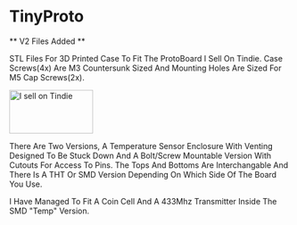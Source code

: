 # TinyProto

** V2 Files Added **

STL Files For 3D Printed Case To Fit The ProtoBoard I Sell On Tindie.
Case Screws(4x) Are M3 Countersunk Sized And Mounting Holes Are Sized For M5 Cap Screws(2x).
<p><a href="https://www.tindie.com/products/HiboTronix/?ref=offsite_badges&utm_source=sellers_HiboTronix&utm_medium=badges&utm_campaign=badge_medium"><img src="https://d2ss6ovg47m0r5.cloudfront.net/badges/tindie-mediums.png" alt="I sell on Tindie" width="150" height="78"></a></p>

There Are Two Versions, A Temperature Sensor Enclosure With Venting Designed To Be Stuck Down And A Bolt/Screw Mountable Version With Cutouts For Access To Pins.  The Tops And Bottoms Are Interchangable And There Is A THT Or SMD Version Depending On Which Side Of The Board You Use.

I Have Managed To Fit A Coin Cell And A 433Mhz Transmitter Inside The SMD "Temp" Version.
